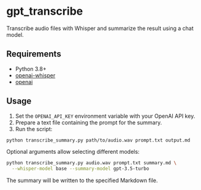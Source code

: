 # gpt_transcribe

Transcribe audio files with Whisper and summarize the result using a chat model.

## Requirements
- Python 3.8+
- [openai-whisper](https://github.com/openai/whisper)
- [openai](https://pypi.org/project/openai/)

## Usage
1. Set the `OPENAI_API_KEY` environment variable with your OpenAI API key.
2. Prepare a text file containing the prompt for the summary.
3. Run the script:

```bash
python transcribe_summary.py path/to/audio.wav prompt.txt output.md
```

Optional arguments allow selecting different models:

```bash
python transcribe_summary.py audio.wav prompt.txt summary.md \
  --whisper-model base --summary-model gpt-3.5-turbo
```

The summary will be written to the specified Markdown file.
